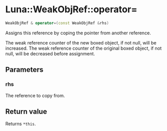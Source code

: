 # Luna::WeakObjRef::operator=

```c++
WeakObjRef & operator=(const WeakObjRef &rhs)
```

Assigns this reference by coping the pointer from another reference. 

The weak reference counter of the new boxed object, if not null, will be increased. The weak reference counter of the original boxed object, if not null, will be decreased before assignment. 

## Parameters
### rhs
The reference to copy from. 

## Return value
Returns `*this`. 

